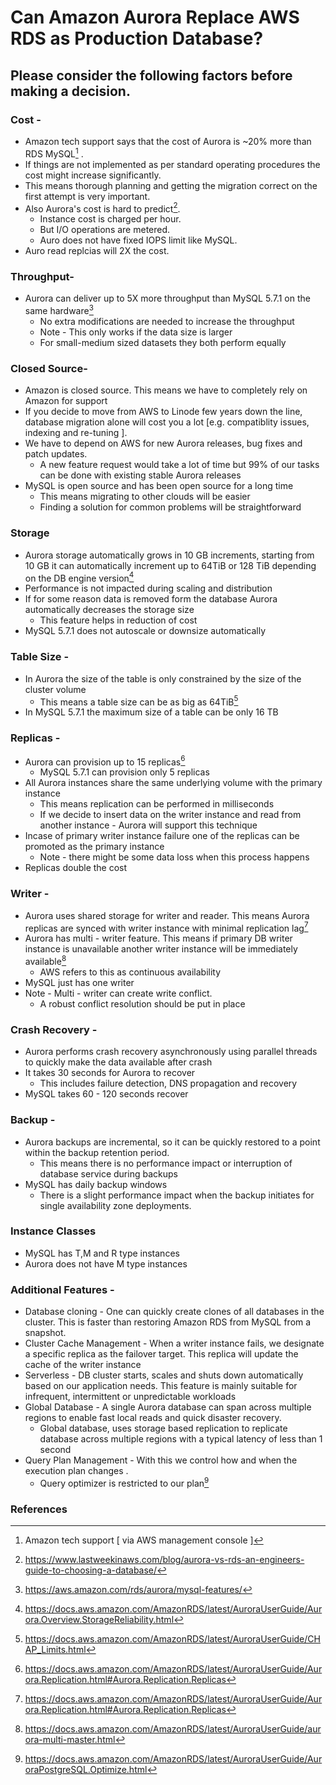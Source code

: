 # Can Amazon Aurora Replace AWS RDS as Production Database?

## Please consider the following factors before making a decision.

### Cost - 
* Amazon tech support says that the cost of Aurora is ~20% more than RDS MySQL[^1] .
* If things are not implemented as per standard operating procedures the cost might increase significantly.
* This means thorough planning and getting the migration correct on the first attempt is very important. 
* Also Aurora's cost is hard to predict[^2].
  * Instance cost is charged per hour.
  * But I/O operations are metered.
  * Auro does not have fixed IOPS limit like MySQL. 
* Auro read replcias will 2X the cost.

### Throughput- 
* Aurora can deliver up to 5X more throughput than MySQL 5.7.1 on the same hardware[^3] 
    * No extra modifications are needed to increase the throughput
    * Note - This only works if the data size is larger 
    * For small-medium sized datasets they both perform equally 

### Closed Source- 
* Amazon is closed source. This means we have to completely rely on Amazon for support
* If you decide to move from AWS to Linode few years down the line, database migration alone will cost you a lot [e.g. compatiblity issues, indexing and re-tuning ].
* We have to depend on AWS for new Aurora releases, bug fixes and patch updates.
  * A new feature request would take a lot of time but 99% of our tasks can be done with existing stable Aurora releases
* MySQL is open source and has been open source for a long time
    * This means migrating to other clouds will be easier
    * Finding a solution for common problems will be straightforward

### Storage 
* Aurora storage automatically grows in 10 GB increments, starting from 10 GB it can automatically increment  up to 64TiB or 128 TiB 
depending on the  DB engine version[^4]
* Performance is not impacted during scaling and distribution  
* If for some reason data is removed form the database Aurora automatically decreases the storage size
    * This feature helps in reduction of cost    
* MySQL 5.7.1 does not autoscale or downsize automatically

### Table Size - 
* In Aurora the size of the table is only constrained by the size of the cluster volume
    * This means a table size can be as big as 64TiB[^5]
* In MySQL 5.7.1 the maximum size of a table can be only 16 TB 

### Replicas - 
* Aurora can provision up to 15 replicas[^6]
    * MySQL 5.7.1 can provision only 5 replicas
* All Aurora instances share the same underlying volume with the primary instance
    * This means replication can be performed in milliseconds
    * If we decide to insert data on the writer instance and read from another instance - Aurora will support this technique
* Incase of primary writer instance failure one of the replicas can be promoted as the primary instance
    * Note - there might be some data loss when this process happens 
* Replicas double the cost


### Writer - 
* Aurora uses shared storage for writer and reader. This means Aurora replicas are synced with writer instance with minimal replication lag[^6]
* Aurora has multi - writer feature. This means if primary DB writer instance is unavailable another writer instance will be immediately 
available[^7]
    * AWS refers to this as continuous availability
* MySQL just has one writer
* Note - Multi - writer can create write conflict.
    * A robust conflict resolution should be put in place

### Crash Recovery -
* Aurora performs crash recovery asynchronously using parallel threads to quickly make the data available after crash
* It takes 30 seconds for Aurora to recover
    * This includes failure detection, DNS propagation and recovery
* MySQL takes 60 - 120 seconds recover

### Backup - 
* Aurora backups are incremental, so it can be quickly restored to a point within the backup retention period.
    * This means there is no performance impact or interruption of database service during backups
* MySQL has daily backup windows
    * There is a slight performance impact when the backup initiates for single availability zone deployments.

### Instance Classes
* MySQL has T,M and R type instances
* Aurora does not have M type instances

### Additional Features - 
* Database cloning - One can quickly create clones of all databases in the cluster. This is faster than restoring Amazon RDS from MySQL 
from a snapshot.
* Cluster Cache Management - When a writer instance fails, we designate a specific replica as the failover target. This replica will update 
the cache of the writer instance
* Serverless - DB cluster starts, scales and shuts down automatically based on our  application needs. This feature is mainly suitable 
for infrequent, intermittent or unpredictable workloads
* Global Database - A single Aurora database can span across multiple regions to enable fast local reads and quick disaster recovery.
    * Global database, uses storage based replication to replicate database across multiple regions with a typical latency of less than 
1 second
* Query Plan Management - With this we control how and when the execution plan changes .
    * Query optimizer is restricted to our plan[^8]

### References 
[^1]:  Amazon tech support [ via AWS management console ]
[^2]:  https://www.lastweekinaws.com/blog/aurora-vs-rds-an-engineers-guide-to-choosing-a-database/
[^3]:  https://aws.amazon.com/rds/aurora/mysql-features/
[^4]:  https://docs.aws.amazon.com/AmazonRDS/latest/AuroraUserGuide/Aurora.Overview.StorageReliability.html
[^5]:  https://docs.aws.amazon.com/AmazonRDS/latest/AuroraUserGuide/CHAP_Limits.html
[^6]:  https://docs.aws.amazon.com/AmazonRDS/latest/AuroraUserGuide/Aurora.Replication.html#Aurora.Replication.Replicas
[^7]:  https://docs.aws.amazon.com/AmazonRDS/latest/AuroraUserGuide/aurora-multi-master.html
[^8]:  https://docs.aws.amazon.com/AmazonRDS/latest/AuroraUserGuide/AuroraPostgreSQL.Optimize.html
[^9]:  https://www.percona.com/blog/2018/07/17/when-should-i-use-amazon-aurora-and-when-should-i-use-rds-mysql/

